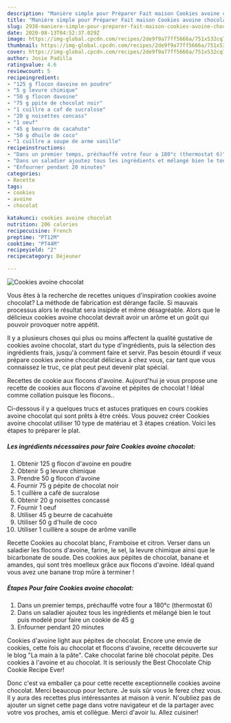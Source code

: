 ```yaml
---
description: "Manière simple pour Préparer Fait maison Cookies avoine chocolat"
title: "Manière simple pour Préparer Fait maison Cookies avoine chocolat"
slug: 2938-maniere-simple-pour-preparer-fait-maison-cookies-avoine-chocolat
date: 2020-08-13T04:52:37.029Z
image: https://img-global.cpcdn.com/recipes/2de9f9a77ff5666a/751x532cq70/cookies-avoine-chocolat-photo-principale-de-la-recette.jpg
thumbnail: https://img-global.cpcdn.com/recipes/2de9f9a77ff5666a/751x532cq70/cookies-avoine-chocolat-photo-principale-de-la-recette.jpg
cover: https://img-global.cpcdn.com/recipes/2de9f9a77ff5666a/751x532cq70/cookies-avoine-chocolat-photo-principale-de-la-recette.jpg
author: Josie Padilla
ratingvalue: 4.6
reviewcount: 5
recipeingredient:
- "125 g flocon davoine en poudre"
- "5 g levure chimique"
- "50 g flocon davoine"
- "75 g ppite de chocolat noir"
- "1 cuillre a caf de sucralose"
- "20 g noisettes concass"
- "1 oeuf"
- "45 g beurre de cacahute"
- "50 g dhuile de coco"
- "1 cuillre a soupe de arme vanille"
recipeinstructions:
- "Dans un premier temps, préchauffé votre four a 180°c (thermostat 6)"
- "Dans un saladier ajoutez tous les ingrédients et mélangé bien le tout puis modelé pour faire un cookie de 45 g"
- "Enfourner pendant 20 minutes"
categories:
- Recette
tags:
- cookies
- avoine
- chocolat

katakunci: cookies avoine chocolat 
nutrition: 206 calories
recipecuisine: French
preptime: "PT12M"
cooktime: "PT44M"
recipeyield: "2"
recipecategory: Déjeuner

---
```



![Cookies avoine chocolat](https://img-global.cpcdn.com/recipes/2de9f9a77ff5666a/751x532cq70/cookies-avoine-chocolat-photo-principale-de-la-recette.jpg)

Vous êtes à la recherche de recettes uniques d'inspiration cookies avoine chocolat? La méthode de fabrication est dérange facile. Si mauvais processus alors le résultat sera insipide et même désagréable. Alors que le délicieux cookies avoine chocolat devrait avoir un arôme et un goût qui pouvoir provoquer notre appétit.

Il y a plusieurs choses qui plus ou moins affectent la qualité gustative de cookies avoine chocolat, start du type d'ingrédients, puis la sélection des ingrédients frais, jusqu'à comment faire et servir. Pas besoin étourdi if veux prépare cookies avoine chocolat délicieux à chez vous, car tant que vous connaissez le truc, ce plat peut peut devenir plat spécial.

Recettes de cookie aux flocons d&#39;avoine. Aujourd&#39;hui je vous propose une recette de cookies aux flocons d&#39;avoine et pépites de chocolat ! Idéal comme collation puisque les flocons..


Ci-dessous il y a quelques trucs et astuces pratiques en cours cookies avoine chocolat qui sont prêts à être créés. Vous pouvez créer Cookies avoine chocolat utiliser 10 type de matériau et 3 étapes création. Voici les étapes to préparer le plat.

<!--inarticleads1-->

##### Les ingrédients nécessaires pour faire Cookies avoine chocolat:

1. Obtenir 125 g flocon d&#39;avoine en poudre
1. Obtenir 5 g levure chimique
1. Prendre 50 g flocon d&#39;avoine
1. Fournir 75 g pépite de chocolat noir
1.  1 cuillère a café de sucralose
1. Obtenir 20 g noisettes concassé
1. Fournir 1 oeuf
1. Utiliser 45 g beurre de cacahuète
1. Utiliser 50 g d&#39;huile de coco
1. Utiliser 1 cuillère a soupe de arôme vanille


Recette Cookies au chocolat blanc, Framboise et citron. Verser dans un saladier les flocons d&#39;avoine, farine, le sel, la levure chimique ainsi que le bicarbonate de soude. Des cookies aux pépites de chocolat, banane et amandes, qui sont très moelleux grâce aux flocons d&#39;avoine. Idéal quand vous avez une banane trop mûre à terminer ! 

<!--inarticleads2-->

##### Étapes Pour faire Cookies avoine chocolat:

1. Dans un premier temps, préchauffé votre four a 180°c (thermostat 6)
1. Dans un saladier ajoutez tous les ingrédients et mélangé bien le tout puis modelé pour faire un cookie de 45 g
1. Enfourner pendant 20 minutes


Cookies d&#39;avoine light aux pépites de chocolat. Encore une envie de cookies, cette fois au chocolat et flocons d&#39;avoine, recette découverte sur le blog &#34;La main à la pâte&#34;. Cake chocolat farine blé chocolat pépite. Des cookies à l&#39;avoine et au chocolat. It is seriously the Best Chocolate Chip Cookie Recipe Ever! 


Donc c'est va emballer ça pour cette recette exceptionnelle cookies avoine chocolat. Merci beaucoup pour lecture. Je suis sûr vous le ferez chez vous. Il y aura des recettes plus  intéressantes at maison à venir. N'oubliez pas de ajouter un signet cette page dans votre navigateur et de la partager avec votre vos proches, amis et collègue. Merci d'avoir lu. Allez cuisiner!
